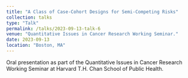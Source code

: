 ```yaml
---
title: "A Class of Case-Cohort Designs for Semi-Competing Risks"
collection: talks
type: "Talk"
permalink: /talks/2023-09-13-talk-6
venue: "Quantitative Issues in Cancer Research Working Seminar."
date: 2023-09-13
location: "Boston, MA"
---
```


Oral presentation as part of the Quantitative Issues in Cancer Research Working Seminar at Harvard T.H. Chan School of Public Health.
